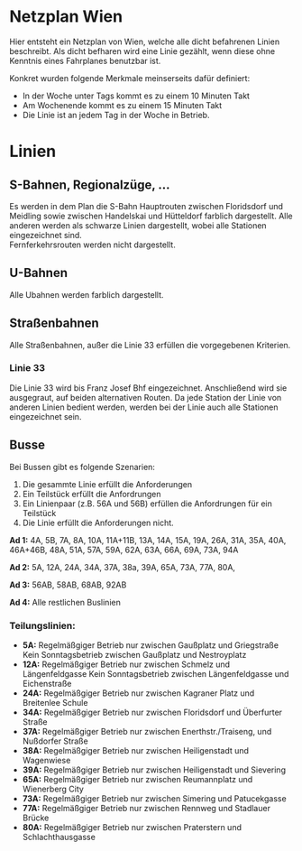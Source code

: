# Netzplan Wien

Hier entsteht ein Netzplan von Wien, welche alle dicht befahrenen Linien beschreibt.
Als dicht befharen wird eine Linie gezählt, wenn diese ohne Kenntnis eines Fahrplanes benutzbar ist.

Konkret wurden folgende Merkmale meinserseits dafür definiert:
 * In der Woche unter Tags kommt es zu einem 10 Minuten Takt
 * Am Wochenende kommt es zu einem 15 Minuten Takt
 * Die Linie ist an jedem Tag in der Woche in Betrieb.
 
# Linien

## S-Bahnen, Regionalzüge, ...
Es werden in dem Plan die S-Bahn Hauptrouten zwischen Floridsdorf und Meidling sowie 
zwischen Handelskai und Hütteldorf farblich dargestellt. Alle anderen werden als
schwarze Linien dargestellt, wobei alle Stationen eingezeichnet sind.  
Fernferkehrsrouten werden nicht dargestellt.

## U-Bahnen
Alle Ubahnen werden farblich dargestellt.

## Straßenbahnen
Alle Straßenbahnen, außer die Linie 33 erfüllen die vorgegebenen Kriterien.

### Linie 33
Die Linie 33 wird bis Franz Josef Bhf eingezeichnet. Anschließend wird sie ausgegraut,
auf beiden alternativen Routen. Da jede Station der Linie von anderen Linien bedient
werden, werden bei der Linie auch alle Stationen eingezeichnet sein.

## Busse
Bei Bussen gibt es folgende Szenarien:
 1. Die gesammte Linie erfüllt die Anforderungen
 1. Ein Teilstück erfüllt die Anfordrungen
 1. Ein Linienpaar (z.B. 56A und 56B) erfüllen die Anfordrungen für ein Teilstück
 1. Die Linie erfüllt die Anforderungen nicht.

**Ad 1:** 
4A, 5B, 7A, 8A, 10A, 11A+11B, 13A, 14A, 15A, 19A, 26A, 31A, 35A, 40A, 46A+46B, 48A, 51A, 57A,
59A, 62A, 63A, 66A, 69A, 73A, 94A

**Ad 2:** 
5A, 12A, 24A, 34A, 37A, 38a, 39A, 65A, 73A, 77A, 80A, 

**Ad 3:**
56AB, 58AB, 68AB, 92AB

**Ad 4:**
Alle restlichen Buslinien

### Teilungslinien:
 + **5A:**	Regelmäßgiger Betrieb nur zwischen Gaußplatz und Griegstraße
			Kein Sonntagsbetrieb zwischen Gaußplatz und Nestroyplatz
 + **12A:**	Regelmäßgiger Betrieb nur zwischen Schmelz und Längenfeldgasse
			Kein Sonntagsbetrieb zwischen Längenfeldgasse und Eichenstraße
 + **24A:**	Regelmäßgiger Betrieb nur zwischen Kagraner Platz und Breitenlee Schule
 + **34A:**	Regelmäßgiger Betrieb nur zwischen Floridsdorf und Überfurter Straße
 + **37A:**	Regelmäßgiger Betrieb nur zwischen Enerthstr./Traiseng, und Nußdorfer Straße
 + **38A:**	Regelmäßgiger Betrieb nur zwischen Heiligenstadt und Wagenwiese
 + **39A:**	Regelmäßgiger Betrieb nur zwischen Heiligenstadt und Sievering
 + **65A:**	Regelmäßgiger Betrieb nur zwischen Reumannplatz und Wienerberg City
 + **73A:**	Regelmäßgiger Betrieb nur zwischen Simering und Patucekgasse
 + **77A:**	Regelmäßgiger Betrieb nur zwischen Rennweg und Stadlauer Brücke
 + **80A:**	Regelmäßgiger Betrieb nur zwischen Praterstern und Schlachthausgasse 













